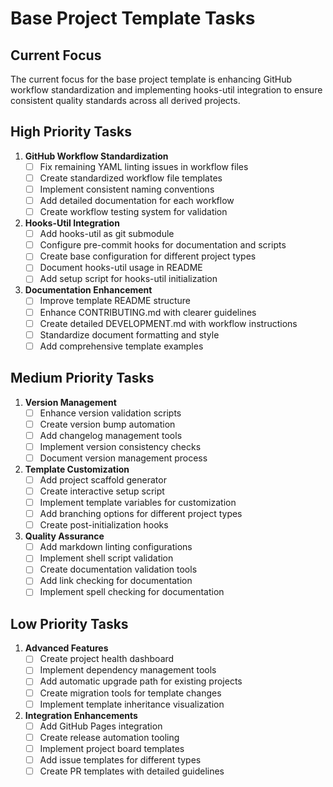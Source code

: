 # Base Project Template Tasks

## Current Focus

The current focus for the base project template is enhancing GitHub workflow standardization and implementing hooks-util integration to ensure consistent quality standards across all derived projects.

## High Priority Tasks

1. **GitHub Workflow Standardization**
   - [ ] Fix remaining YAML linting issues in workflow files
   - [ ] Create standardized workflow file templates
   - [ ] Implement consistent naming conventions
   - [ ] Add detailed documentation for each workflow
   - [ ] Create workflow testing system for validation

2. **Hooks-Util Integration**
   - [ ] Add hooks-util as git submodule
   - [ ] Configure pre-commit hooks for documentation and scripts
   - [ ] Create base configuration for different project types
   - [ ] Document hooks-util usage in README
   - [ ] Add setup script for hooks-util initialization

3. **Documentation Enhancement**
   - [ ] Improve template README structure
   - [ ] Enhance CONTRIBUTING.md with clearer guidelines
   - [ ] Create detailed DEVELOPMENT.md with workflow instructions
   - [ ] Standardize document formatting and style
   - [ ] Add comprehensive template examples

## Medium Priority Tasks

1. **Version Management**
   - [ ] Enhance version validation scripts
   - [ ] Create version bump automation
   - [ ] Add changelog management tools
   - [ ] Implement version consistency checks
   - [ ] Document version management process

2. **Template Customization**
   - [ ] Add project scaffold generator
   - [ ] Create interactive setup script
   - [ ] Implement template variables for customization
   - [ ] Add branching options for different project types
   - [ ] Create post-initialization hooks

3. **Quality Assurance**
   - [ ] Add markdown linting configurations
   - [ ] Implement shell script validation
   - [ ] Create documentation validation tools
   - [ ] Add link checking for documentation
   - [ ] Implement spell checking for documentation

## Low Priority Tasks

1. **Advanced Features**
   - [ ] Create project health dashboard
   - [ ] Implement dependency management tools
   - [ ] Add automatic upgrade path for existing projects
   - [ ] Create migration tools for template changes
   - [ ] Implement template inheritance visualization

2. **Integration Enhancements**
   - [ ] Add GitHub Pages integration
   - [ ] Create release automation tooling
   - [ ] Implement project board templates
   - [ ] Add issue templates for different types
   - [ ] Create PR templates with detailed guidelines